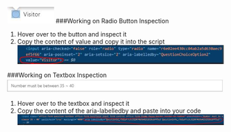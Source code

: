 ![Button1](https://github.com/wk981/Temperature-Office-Form-Automation/blob/main/Instructions/Button_1.JPG) 
###Working on Radio Button Inspection
1) Hover over to the button and inspect it
2) Copy the content of value and copy it into the script
![Button1Inspection](https://github.com/wk981/Temperature-Office-Form-Automation/blob/main/Instructions/Button_1_Inspection.JPG) 

###Working on Textbox Inspection
![Textbox1](https://github.com/wk981/Temperature-Office-Form-Automation/blob/main/Instructions/Textbox_1.JPG)
1) Hover over to the textbox and inspect it
2) Copy the content of the aria-labelledby and paste into your code
![Textbox1Insepection](https://github.com/wk981/Temperature-Office-Form-Automation/blob/main/Instructions/Textbox_1_inspection.JPG)

